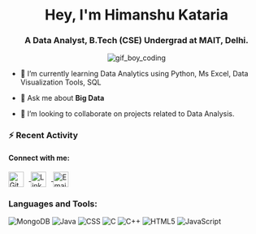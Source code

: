 <h1 align="center">Hey, I'm Himanshu Kataria</h1>
<h3 align="center">A Data Analyst, B.Tech (CSE) Undergrad at MAIT, Delhi.</h3>

<p align="center">
    <img src="https://camo.githubusercontent.com/4cb9b98860a01e6a93c5b3eb5fd5a0ae409731635562552752b75ff17b4b2167/68747470733a2f2f6d656469612e67697068792e636f6d2f6d656469612f4d3967624264396e6244724f5475314d71782f67697068792e676966" alt="gif_boy_coding">
</p>

- 🌱 I’m currently learning Data Analytics using Python, Ms Excel, Data Visualization Tools, SQL

- 💬 Ask me about __Big Data__

- 💞️ I’m looking to collaborate on projects related to Data Analysis.

### ⚡ Recent Activity
<h4>Connect with me:</h4>
<p>
    <a href="https://github.com/HimanshuKataria02" target="_blank">
        <img src="https://cdn.jsdelivr.net/npm/simple-icons@v3/icons/github.svg" width="30" height="30" alt="GitHub" style="vertical-align:middle; margin-right:10px;">
    </a>
    <a href="https://www.linkedin.com/in/himanshu-kataria-02/" target="_blank">
        <img src="https://content.linkedin.com/content/dam/me/business/en-us/amp/brand-site/v2/bg/LI-Bug.svg.original.svg" width="30" height="30" alt="LinkedIn" style="vertical-align:middle; margin-right:10px;">
    </a>
    <a href="mailto:himanshukataria72@gmail.com" target="_blank">
        <img src="https://cdn.jsdelivr.net/npm/simple-icons@v3/icons/gmail.svg" width="30" height="30" alt="Email" style="vertical-align:middle; margin-right:10px;">
    </a>
</p>



### Languages and Tools:
![MongoDB](https://img.shields.io/badge/-MongoDB-47A248?style=flat-square&logo=mongodb)
![Java](https://img.shields.io/badge/-Java-007396?style=flat-square&logo=java)
![CSS](https://img.shields.io/badge/-CSS-1572B6?style=flat-square&logo=css3)
![C](https://img.shields.io/badge/-C-A8B9CC?style=flat-square&logo=c)
![C++](https://img.shields.io/badge/-C++-00599C?style=flat-square&logo=cplusplus)
![HTML5](https://img.shields.io/badge/-HTML5-E34F26?style=flat-square&logo=html5)
![JavaScript](https://img.shields.io/badge/-JavaScript-F7DF1E?style=flat-square&logo=javascript)

<!---
HimanshuKataria02/HimanshuKataria02 is a ✨ special ✨ repository because its `README.md` (this file) appears on your GitHub profile.
You can click the Preview link to take a look at your changes.
--->
